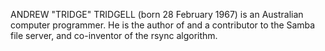 ANDREW "TRIDGE" TRIDGELL (born 28 February 1967) is an Australian computer programmer. He is the author of and a contributor to the Samba file server, and co-inventor of the rsync algorithm.
